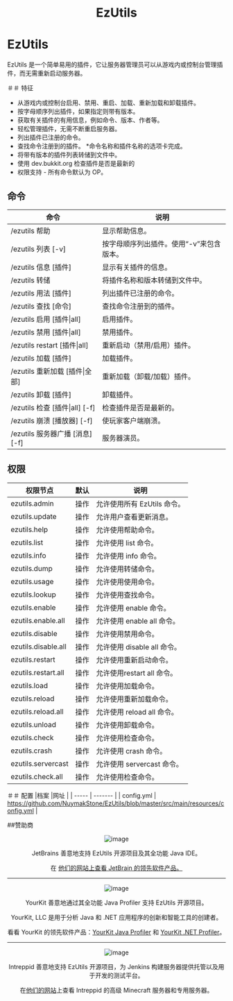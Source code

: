 <h1 align="center">EzUtils</h1>

# EzUtils

EzUtils 是一个简单易用的插件，它让服务器管理员可以从游戏内或控制台管理插件，而无需重新启动服务器。

＃＃ 特征
* 从游戏内或控制台启用、禁用、重启、加载、重新加载和卸载插件。
* 按字母顺序列出插件，如果指定则带有版本。
* 获取有关插件的有用信息，例如命令、版本、作者等。
* 轻松管理插件，无需不断重启服务器。
* 列出插件已注册的命令。
* 查找命令注册到的插件。
*命令名称和插件名称的选项卡完成。
* 将带有版本的插件列表转储到文件中。
* 使用 dev.bukkit.org 检查插件是否是最新的
* 权限支持 - 所有命令默认为 OP。

## 命令
|命令 |说明 |
| --------------- | ---------------- |
| /ezutils 帮助 |显示帮助信息。 |
| /ezutils 列表 [-v] |按字母顺序列出插件。使用“-v”来包含版本。 |
| /ezutils 信息 [插件] |显示有关插件的信息。 |
| /ezutils 转储 |将插件名称和版本转储到文件中。 |
| /ezutils 用法 [插件] |列出插件已注册的命令。 |
| /ezutils 查找 [命令] |查找命令注册到的插件。 |
| /ezutils 启用 [插件&#124;all] |启用插件。 |
| /ezutils 禁用 [插件&#124;all] |禁用插件。 |
| /ezutils restart [插件&#124;all] |重新启动（禁用/启用）插件。 |
| /ezutils 加载 [插件] |加载插件。 |
| /ezutils 重新加载 [插件&#124;全部] |重新加载（卸载/加载）插件。 |
| /ezutils 卸载 [插件] |卸载插件。 |
| /ezutils 检查 [插件&#124;all] [-f] |检查插件是否是最新的。 |
| /ezutils 崩溃 [播放器] [-f] |使玩家客户端崩溃。 |
| /ezutils 服务器广播 [消息] [-f] |服务器演员。 |

## 权限
|权限节点 |默认 |说明 |
| ------------------------- | ---------- | ---------------- |
| ezutils.admin |操作 |允许使用所有 EzUtils 命令。 |
| ezutils.update |操作 |允许用户查看更新消息。 |
| ezutils.help |操作 |允许使用帮助命令。 |
| ezutils.list |操作 |允许使用 list 命令。 |
| ezutils.info |操作 |允许使用 info 命令。 |
| ezutils.dump |操作 |允许使用转储命令。 |
| ezutils.usage |操作 |允许使用使用命令。 |
| ezutils.lookup |操作 |允许使用查找命令。 |
| ezutils.enable |操作 |允许使用 enable 命令。 |
| ezutils.enable.all |操作 |允许使用 enable all 命令。 |
| ezutils.disable |操作 |允许使用禁用命令。 |
| ezutils.disable.all |操作 |允许使用 disable all 命令。 |
| ezutils.restart |操作 |允许使用重新启动命令。 |
| ezutils.restart.all |操作 |允许使用restart all 命令。 |
| ezutils.load |操作 |允许使用加载命令。 |
| ezutils.reload |操作 |允许使用重新加载命令。 |
| ezutils.reload.all |操作 |允许使用 reload all 命令。 |
| ezutils.unload |操作 |允许使用卸载命令。 |
| ezutils.check |操作 |允许使用检查命令。 |
| ezutils.crash |操作 |允许使用 crash 命令。 |
| ezutils.servercast |操作 |允许使用 servercast 命令。 |
| ezutils.check.all |操作 |允许使用检查命令。 |

＃＃ 配置
|档案 |网址 |
| ----- | ------- |
| config.yml | https://github.com/NuymakStone/EzUtils/blob/master/src/main/resources/config.yml |

##赞助商

<div style="text-align:center" markdown="1">

![image](https://raw.githubusercontent.com/NuymakStone/EzUtils/master/images/jetbrains_logo.png "JetBrains")

JetBrains 善意地支持 EzUtils 开源项目及其全功能 Java IDE。

在 <a href="http://www.jetbrains.com/">他们的网站上查看 JetBrain 的领先软件产品。</a>

---

![image](https://raw.githubusercontent.com/NuymakStone/EzUtils/master/images/yourkit_logo.png "YourKit")

YourKit 善意地通过其全功能 Java Profiler 支持 EzUtils 开源项目。

YourKit, LLC 是用于分析 Java 和 .NET 应用程序的创新和智能工具的创建者。

看看 YourKit 的领先软件产品：<a href="http://www.yourkit.com/java/profiler/index.jsp">YourKit Java Profiler</a> 和 <a href="http:// www.yourkit.com/.net/profiler/index.jsp">YourKit .NET Profiler</a>。

---

![image](https://raw.githubusercontent.com/NuymakStone/EzUtils/master/images/intreppid_logo.png "无畏标志")

Intreppid 善意地支持 EzUtils 开源项目，为 Jenkins 构建服务器提供托管以及用于开发的测试平台。

在<a href="https://www.intreppid.com/">他们的网站</a>上查看 Intreppid 的高级 Minecraft 服务器和专用服务器。
